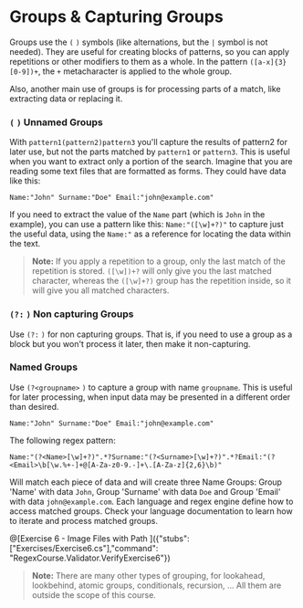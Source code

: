# Groups & Capturing Groups

Groups use the `(` `)` symbols (like alternations, but the `|` symbol is not needed).
They are useful for creating blocks of patterns, so you can apply repetitions or other modifiers to them as a whole.
In the pattern `([a-x]{3}[0-9])+`, the `+` metacharacter is applied to the whole group.

Also, another main use of groups is for processing parts of a match, like extracting data or replacing it.

### `(` `)` Unnamed Groups
With `pattern1(pattern2)pattern3` you'll capture the results of pattern2 for later use, but not the parts matched by `pattern1` or `pattern3`.
This is useful when you want to extract only a portion of the search. Imagine that you are reading some text files that are formatted as forms. They could have data like this:
```
Name:"John" Surname:"Doe" Email:"john@example.com"
```
If you need to extract the value of the `Name` part (which is `John` in the example), you can use a pattern like this: `Name:"([\w]+?)"` to capture just the useful data, using the `Name:"` as a reference for locating the data within the text.

>**Note:** If you apply a repetition to a group, only the last match of the repetition is stored. `([\w])+?` will only give you the last matched character, whereas the `([\w]+?)` group has the repetition inside, so it will give you all matched characters.

### `(?:` `)` Non capturing Groups
Use `(?:` `)` for non capturing groups. That is, if you need to use a group as a block but you won't process it later, then make it non-capturing.

### Named Groups
Use `(?<groupname>` `)` to capture a group with name `groupname`. This is useful for later processing, when input data may be presented in a different order than desired.

```
Name:"John" Surname:"Doe" Email:"john@example.com"
```
The following regex pattern:
```regex
Name:"(?<Name>[\w]+?)".*?Surname:"(?<Surname>[\w]+?)".*?Email:"(?<Email>\b[\w.%+-]+@[A-Za-z0-9.-]+\.[A-Za-z]{2,6}\b)"
```
Will match each piece of data and will create three Name Groups: Group 'Name' with data `John`, Group 'Surname' with data `Doe` and Group 'Email' with data `john@example.com`.
Each language and regex engine define how to access matched groups. Check your language documentation to learn how to iterate and process matched groups.

@[Exercise 6 - Image Files with Path ]({"stubs": ["Exercises/Exercise6.cs"],"command": "RegexCourse.Validator.VerifyExercise6"})


>**Note:** There are many other types of grouping, for lookahead, lookbehind, atomic groups, conditionals, recursion, ...
All them are outside the scope of this course.
